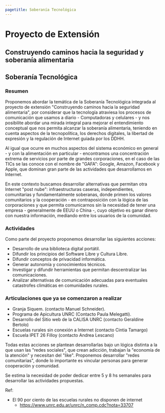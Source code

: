 ```yaml
---
pagetitle: Soberanía Tecnológica
---
```


# Proyecto de Extensión
## Construyendo caminos hacia la seguridad y soberanía alimentaria

## Soberanía Tecnológica

### Resumen

Proponemos abordar la temática de la Soberanía Tecnológica integrada al proyecto de extensión "Construyendo caminos hacia la seguridad alimentaria", por considerar que la tecnología atraviesa los procesos de comunicación que usamos a diario - Computadoras y celulares - y nos posibilite abordar una mirada integral para mejorar el entendimiento conceptual que nos permita alcanzar la soberanía alimentaria, teniendo en cuenta aspectos de la tecnopolítica, los derechos digitales, la libertad de expresión y la regulación de Internet guiada por los DDHH.

Al igual que ocurre en muchos aspectos del sistema económico en general - y con la alimentación en particular - encontramos una concentración extrema de servicios por parte de grandes corporaciones, en el caso de las TICs se las conoce con el nombre de "GAFA": Google, Amazon, Facebook y Apple, que dominan gran parte de las actividades que desarrollamos en Internet.

En este contexto buscamos desarrollar alternativas que permitan otra Internet "post nube": infraestructuras caseras, independientes, comunitarias y fundamentalmente soberanas, donde primen los valores comunitarios y la cooperación - en contraposición con la lógica de las corporaciones y que permita comunicarnos sin la necesidad de tener una empresa - generalmente de EEUU o China -, cuyo objetivo es ganar dinero con nuestra información, mediando entre los usuarios de la comunidad.

### Actividades

Como parte del proyecto proponemos desarrollar las siguientes acciones:

- Desarrollo de una biblioteca digital portátil.
- Difundir los principios del Software Libre y Cultura Libre.
- Difundir conceptos de privacidad informática.
- Generar autonomía y conocimientos técnicos.
- Investigar y difundir herramientas que permitan descentralizar las comunicaciones.
- Analizar alternativas de comunicación adecuadas para eventuales catastrofes climáticas en comunidades rurales.

### Articulaciones que ya se comenzaron a realizar

- Granja Siquem. (contacto Manuel Schneider).
- Programa de Apicultura UNRC (Contacto Paula Melegatti).
- Desarrollo del Sitio web de la CALISA UNRC (contacto Geraldine Bertolo)
- Escuelas rurales sin conexión a Internet (contacto Cintia Tamargo)
- Escuela IPET 26 Filloy (contacto Andrea Lescano)

Todas estas acciones se plantean desarrollarlas bajo un lógica distinta a la que usan las "redes sociales", que crean adicción, trabajan la "economía de la atención" y necesitan del "like". Proponemos desarrollar "redes comunitarias", donde lo importante es vincular personas para generar cooperación y comunidad.

Se estima la necesidad de poder dedicar entre 5 y 8 hs semanales para desarrollar las actividades propuestas.

Ref:

- El 90 por ciento de las escuelas rurales no disponen de internet
  - https://www.unrc.edu.ar/unrc/n_comp.cdc?nota=33707
